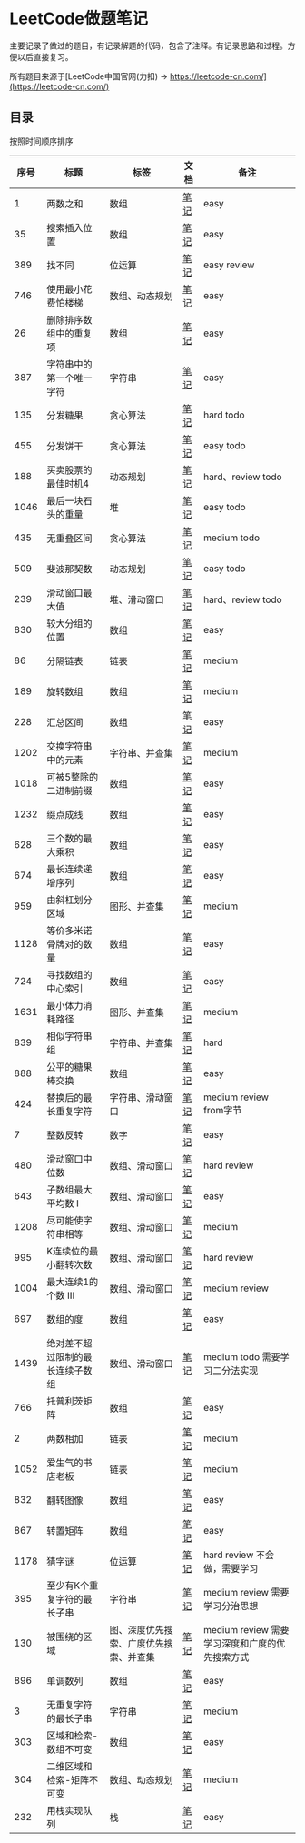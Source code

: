# LeetCode做题笔记

主要记录了做过的题目，有记录解题的代码，包含了注释。有记录思路和过程。方便以后直接复习。

所有题目来源于[LeetCode中国官网(力扣) -> https://leetcode-cn.com/](https://leetcode-cn.com/)

## 目录

按照时间顺序排序

序号 | 标题 | 标签 | 文档 | 备注
---|---|---|---|---
1|两数之和|数组|[笔记](./docs/array/1-两数之和.md)|easy
35|搜索插入位置|数组|[笔记](./docs/array/35-搜索插入位置.md)|easy
389|找不同|位运算|[笔记](./docs/bit/389-找不同.md)|easy review
746|使用最小花费怕楼梯|数组、动态规划|[笔记](./docs/array/746-使用最小花费爬楼梯.md)|easy
26|删除排序数组中的重复项|数组|[笔记](./docs/array/26-删除排序数组中的重复项.md)|easy
387|字符串中的第一个唯一字符|字符串|[笔记](./docs/string/387-字符串中的第一个唯一字符.md)|easy
135|分发糖果|贪心算法|[笔记](./docs/array/135-分发糖果.md)|hard todo
455|分发饼干|贪心算法|[笔记](./docs/array/455-分发饼干.md)|easy todo
188|买卖股票的最佳时机4|动态规划|[笔记](./docs/program/188-买卖股票的最佳时机4.md)|hard、review todo
1046|最后一块石头的重量|堆|[笔记](./docs/array/1046-最后一块石头的重量.md)|easy todo
435|无重叠区间|贪心算法|[笔记](./docs/greedy/435-无重叠区间.md)|medium todo
509|斐波那契数|动态规划|[笔记](./docs/program/509-斐波那契数.md)|easy todo
239|滑动窗口最大值|堆、滑动窗口|[笔记](./docs/heap/239-滑动窗口最大值.md)|hard、review todo
830|较大分组的位置|数组|[笔记](./docs/array/830-较大分组的位置.md)|easy
86|分隔链表|链表|[笔记](./docs/linkedlist/86-分隔链表.md)|medium
189|旋转数组|数组|[笔记](./docs/array/189-旋转数组.md)|medium
228|汇总区间|数组|[笔记](./docs/array/228-汇总区间.md)|easy
1202|交换字符串中的元素|字符串、并查集|[笔记](./docs/string/1202-交换字符串中的元素.md)|medium
1018|可被5整除的二进制前缀|数组|[笔记](./docs/array/1018-可被5整除的二进制前缀.md)|easy
1232|缀点成线|数组|[笔记](./docs/array/1232-缀点成线.md)|easy
628|三个数的最大乘积|数组|[笔记](./docs/array/628-三个数的最大乘积.md)|easy
674|最长连续递增序列|数组|[笔记](./docs/array/674-最长连续递增序列.md)|easy
959|由斜杠划分区域|图形、并查集|[笔记](./docs/graph/959-由斜杠划分区域.md)|medium 
1128|等价多米诺骨牌对的数量|数组|[笔记](./docs/array/1128-等价多米诺骨牌对的数量.md)|easy
724|寻找数组的中心索引|数组|[笔记](./docs/array/724-寻找数组的中心索引.md)|easy
1631|最小体力消耗路径|图形、并查集|[笔记](./docs/graph/1631-最小体力消耗路径.md)|medium
839|相似字符串组|字符串、并查集|[笔记](./docs/string/839-相似字符串组.md)|hard 
888|公平的糖果棒交换|数组|[笔记](./docs/array/888-公平的糖果棒交换.md)|easy
424|替换后的最长重复字符|字符串、滑动窗口|[笔记](./docs/string/424-替换后的最长重复字符.md)|medium review from字节
7|整数反转|数字|[笔记](./docs/number/7-整数反转.md)|easy
480|滑动窗口中位数|数组、滑动窗口|[笔记](./docs/array/480-滑动窗口中位数.md)|hard review
643|子数组最大平均数 I|数组、滑动窗口|[笔记](./docs/array/643-子数组最大平均数1.md)|easy
1208|尽可能使字符串相等|数组、滑动窗口|[笔记](./docs/array/1208-尽可能使字符串相等.md)|medium
995|K连续位的最小翻转次数|数组、滑动窗口|[笔记](./docs/array/995-K连续位的最小翻转次数.md)|hard review
1004|最大连续1的个数 III|数组、滑动窗口|[笔记](./docs/array/1004-最大连续1的个数3.md)|medium review
697|数组的度|数组|[笔记](./docs/array/697-数组的度.md)|easy
1439|绝对差不超过限制的最长连续子数组|数组、滑动窗口|[笔记](./docs/array/1438-绝对差不超过限制的最长连续子数组.md)|medium todo 需要学习二分法实现
766|托普利茨矩阵|数组|[笔记](./docs/array/766-托普利茨矩阵.md)|easy
2|两数相加|链表|[笔记](./docs/linkedlist/2-两数相加.md)|medium
1052|爱生气的书店老板|链表|[笔记](./docs/array/1052-爱生气的书店老板.md)|medium
832|翻转图像|数组|[笔记](./docs/array/832-翻转图像.md)|easy
867|转置矩阵|数组|[笔记](./docs/array/867-转置矩阵.md)|easy
1178|猜字谜|位运算|[笔记](./docs/bit/1178-猜字谜.md)|hard review 不会做，需要学习
395|至少有K个重复字符的最长子串|字符串|[笔记](./docs/string/395-至少有K个重复字符的最长子串.md)|medium review 需要学习分治思想
130|被围绕的区域|图、深度优先搜索、广度优先搜索、并查集|[笔记](./docs/graph/130-被围绕的区域.md)|medium review 需要学习深度和广度的优先搜索方式
896|单调数列|数组|[笔记](./docs/array/896-单调数列.md)|easy
3|无重复字符的最长子串|字符串|[笔记](./docs/string/3-无重复字符的最长子串.md)|medium
303|区域和检索-数组不可变|数组|[笔记](./docs/array/303-区域和检索-数组不可变.md)|easy
304|二维区域和检索-矩阵不可变|数组、动态规划|[笔记](./docs/array/304-二维区域和检索-矩阵不可变.md)|medium
232|用栈实现队列|栈|[笔记](./docs/queue/232-用栈实现队列.md)|easy
